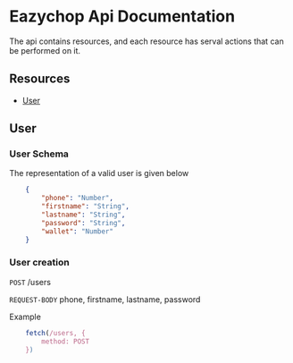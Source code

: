 
# Eazychop Api Documentation

The api contains resources, and each resource has serval actions that can be performed on it.

## Resources
* [User](#user)

## User

### User Schema

The representation of a valid user is given below

```json
    {
        "phone": "Number",
        "firstname": "String",
        "lastname": "String",
        "password": "String",
        "wallet": "Number"
    }
```

### User creation

`POST` /users

`REQUEST-BODY` phone, firstname, lastname, password

Example 

```javascript
    fetch(/users, {
        method: POST
    })
```

